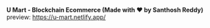 **U Mart - Blockchain Ecommerce (Made with ❤  by  Santhosh  Reddy)**<br/>
preview: https://u-mart.netlify.app/
